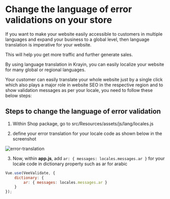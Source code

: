 # Change the language of error validations on your store

If you want to make your website easily accessible to customers in multiple languages and expand your business to a global level, then language translation is imperative for your website.  

This will help you get more traffic and further generate sales.  

By using language translation in Krayin, you can easily localize your website for many global or regional languages.  

Your customer can easily translate your whole website just by a single click which also plays a major role in website SEO in the respective region and to show validation messages as per your locale, you need to follow these below steps:

## Steps to change the language of error validation

1. Within Shop package, go to src/Resources/assets/js/lang/locales.js

2. define your error translation for your locale code as shown below in the screenshot

  ![error-translation](../../assets/images/locale-trans.png)

3. Now, within **app.js**, add `ar: { messages: locales.messages.ar }` for your locale code in dictionary property such as ar for arabic

  ~~~javascript
  Vue.use(VeeValidate, {
      dictionary: {
          ar: { messages: locales.messages.ar }
      }
  });
  ~~~